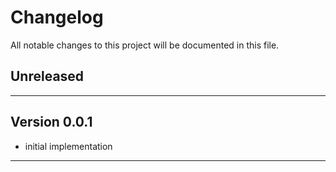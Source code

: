# Changelog

All notable changes to this project will be documented in this file.

## Unreleased

---

## Version 0.0.1

- initial implementation

---